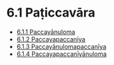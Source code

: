 # 6.1 Paṭiccavāra

* [6.1.1 Paccayānuloma](6.1/6.1.1.md)
* [6.1.2 Paccayapaccanīya](6.1/6.1.2.md)
* [6.1.3 Paccayānulomapaccanīya](6.1/6.1.3.md)
* [6.1.4 Paccayapaccanīyānuloma](6.1/6.1.4.md)
